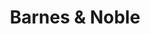 ---
title: "Barnes & Noble"
url: /columbus/barnes-and-noble-west-dublin-granville-road/
shop: books
---